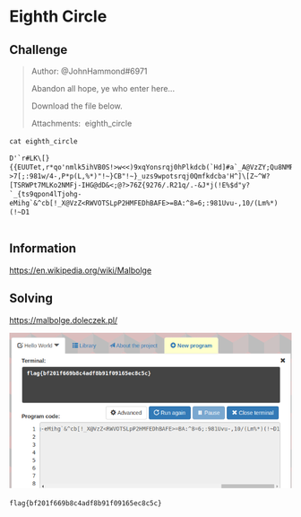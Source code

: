 # Eighth Circle


## Challenge
>Author: @JohnHammond#6971
>
>Abandon all hope, ye who enter here...
>
>Download the file below.
>
>Attachments:  eighth_circle

`cat eighth_circle`
```
D'`r#LK\[}{{EUUTet,r*qo'nmlk5ihVB0S!>w<<)9xqYonsrqj0hPlkdcb(`Hd]#a`_A@VzZY;Qu8NMRQJn1MLKJCg*)ED=a$:?>7[;:981w/4-,P*p(L,%*)"!~}CB"!~}_uzs9wpotsrqj0Qmfkdcba'H^]\[Z~^W?[TSRWPt7MLKo2NMFj-IHG@dD&<;@?>76Z{9276/.R21q/.-&J*j(!E%$d"y?`_{ts9qpon4lTjohg-eMihg`&^cb[!_X@VzZ<RWVOTSLpP2HMFEDhBAFE>=BA:^8=6;:981Uvu-,10/(Lm%*)(!~D1


```

## Information
https://en.wikipedia.org/wiki/Malbolge

## Solving

https://malbolge.doleczek.pl/

![solve](flag.png)

`flag{bf201f669b8c4adf8b91f09165ec8c5c}`
